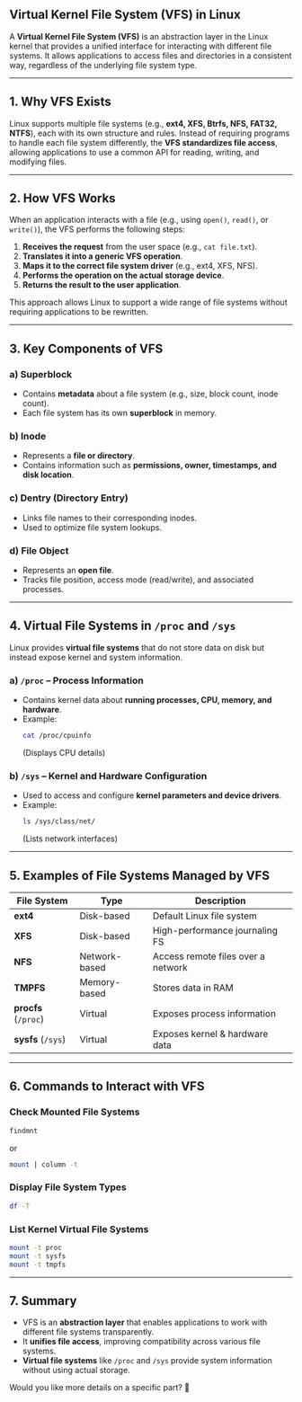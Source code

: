 ## **Virtual Kernel File System (VFS) in Linux**

A **Virtual Kernel File System (VFS)** is an abstraction layer in the Linux kernel that provides a unified interface for interacting with different file systems. It allows applications to access files and directories in a consistent way, regardless of the underlying file system type.

---

## **1. Why VFS Exists**
Linux supports multiple file systems (e.g., **ext4, XFS, Btrfs, NFS, FAT32, NTFS**), each with its own structure and rules. Instead of requiring programs to handle each file system differently, the **VFS standardizes file access**, allowing applications to use a common API for reading, writing, and modifying files.

---

## **2. How VFS Works**
When an application interacts with a file (e.g., using `open()`, `read()`, or `write()`), the VFS performs the following steps:

1. **Receives the request** from the user space (e.g., `cat file.txt`).
2. **Translates it into a generic VFS operation**.
3. **Maps it to the correct file system driver** (e.g., ext4, XFS, NFS).
4. **Performs the operation on the actual storage device**.
5. **Returns the result to the user application**.

This approach allows Linux to support a wide range of file systems without requiring applications to be rewritten.

---

## **3. Key Components of VFS**
### **a) Superblock**
- Contains **metadata** about a file system (e.g., size, block count, inode count).
- Each file system has its own **superblock** in memory.

### **b) Inode**
- Represents a **file or directory**.
- Contains information such as **permissions, owner, timestamps, and disk location**.

### **c) Dentry (Directory Entry)**
- Links file names to their corresponding inodes.
- Used to optimize file system lookups.

### **d) File Object**
- Represents an **open file**.
- Tracks file position, access mode (read/write), and associated processes.

---

## **4. Virtual File Systems in `/proc` and `/sys`**
Linux provides **virtual file systems** that do not store data on disk but instead expose kernel and system information.

### **a) `/proc` – Process Information**
- Contains kernel data about **running processes, CPU, memory, and hardware**.
- Example:
  ```bash
  cat /proc/cpuinfo
  ```
  (Displays CPU details)

### **b) `/sys` – Kernel and Hardware Configuration**
- Used to access and configure **kernel parameters and device drivers**.
- Example:
  ```bash
  ls /sys/class/net/
  ```
  (Lists network interfaces)

---

## **5. Examples of File Systems Managed by VFS**
| File System | Type | Description |
|-------------|------|-------------|
| **ext4** | Disk-based | Default Linux file system |
| **XFS** | Disk-based | High-performance journaling FS |
| **NFS** | Network-based | Access remote files over a network |
| **TMPFS** | Memory-based | Stores data in RAM |
| **procfs** (`/proc`) | Virtual | Exposes process information |
| **sysfs** (`/sys`) | Virtual | Exposes kernel & hardware data |

---

## **6. Commands to Interact with VFS**
### **Check Mounted File Systems**
```bash
findmnt
```
or
```bash
mount | column -t
```

### **Display File System Types**
```bash
df -T
```

### **List Kernel Virtual File Systems**
```bash
mount -t proc
mount -t sysfs
mount -t tmpfs
```

---

## **7. Summary**
- VFS is an **abstraction layer** that enables applications to work with different file systems transparently.
- It **unifies file access**, improving compatibility across various file systems.
- **Virtual file systems** like `/proc` and `/sys` provide system information without using actual storage.

Would you like more details on a specific part? 🚀
